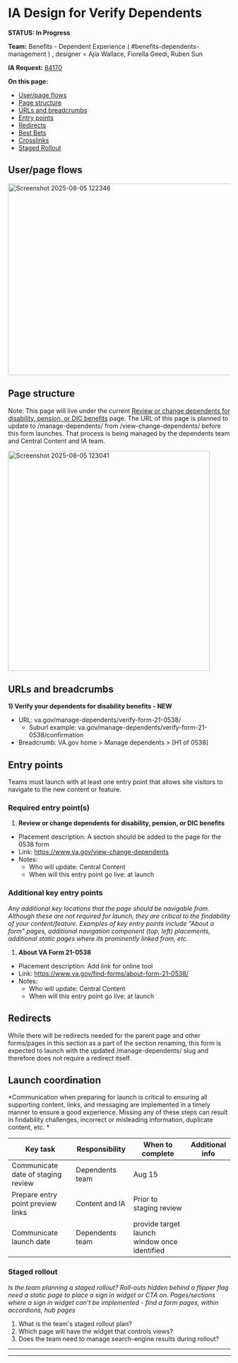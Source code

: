 # IA Design for Verify Dependents
**STATUS: In Progress**

**Team:** Benefits - Dependent Experience ( #benefits-dependents-management ) , designer = Ajia Wallace, Fiorella Geedi, Ruben Sun

**IA Request:** [84170](https://github.com/department-of-veterans-affairs/va.gov-team/issues/84170)

**On this page:**
- [User/page flows](#flows)
- [Page structure](#map)
- [URLs and breadcrumbs](#url)
- [Entry points](#nav)
- [Redirects](#redirects)
- [Best Bets](#bestbets)
- [Crosslinks](#crosslinks)
- [Staged Rollout](#stagedrollout)


## <a name="flows"></a>User/page flows <br>

<img width="1404" height="433" alt="Screenshot 2025-08-05 122346" src="https://github.com/user-attachments/assets/47df9399-0280-4b9d-bfd0-81ddb72218a4" />


## <a name="map"></a>Page structure<br>
Note: This page will live under the current [Review or change dependents for disability, pension, or DIC benefits](https://www.va.gov/view-change-dependents) page. The URL of this page is planned to update to /manage-dependents/ from /view-change-dependents/ before this form launches. That process is being managed by the dependents team and Central Content and IA team. 

<img width="457" height="497" alt="Screenshot 2025-08-05 123041" src="https://github.com/user-attachments/assets/63f3bca4-5228-4bed-9207-59fa0ea58aef" />


## <a name="url"></a>URLs and breadcrumbs

**1) Verify your dependents for disability benefits - NEW**
- URL: va.gov/manage-dependents/verify-form-21-0538/
   - Suburl example: va.gov/manage-dependents/verify-form-21-0538/confirmation
- Breadcrumb: VA.gov home > Manage dependents > [H1 of 0538]


## <a name="nav"></a>Entry points <br>
Teams must launch with at least one entry point that allows site visitors to navigate to the new content or feature. 

### Required entry point(s)

1. **Review or change dependents for disability, pension, or DIC benefits**
  - Placement description: A section should be added to the page for the 0538 form
  - Link: https://www.va.gov/view-change-dependents
  - Notes:
    - Who will update: Central Content
    - When will this entry point go live: at launch

### Additional key entry points
_Any additional key locations that the page should be navigable from. Although these are not required for launch, they are critical to the findability of your content/feature.  Examples of key entry points include "About a form" pages, additional navigation component (top, left) placements, additional static pages where its prominently linked from, etc._

1. **About VA Form 21-0538**
  - Placement description: Add link for online tool
  - Link: https://www.va.gov/find-forms/about-form-21-0538/
  - Notes:
    - Who will update: Central Content
    - When will this entry point go live: at launch

##  <a name="redirects"></a>Redirects <br>
While there will be redirects needed for the parent page and other forms/pages in this section as a part of the section renaming, this form is expected to launch with the updated /manage-dependents/ slug and therefore does not require a redirect itself.  

## <a name="launch"></a>Launch coordination <br>
*Communication when preparing for launch is critical to ensuring all supporting content, links, and messaging are implemented in a timely manner to ensure a good experience. Missing any of these steps can result in findability challenges, incorrect or misleading information, duplicate content, etc. *

Key task | Responsibility | When to complete | Additional info
--- | --- | --- | ---
Communicate date of staging review | Dependents team | Aug 15 | 
Prepare entry point preview links | Content and IA | Prior to staging review |
Communicate launch date | Dependents team | provide target launch window once identified |

### Staged rollout
*Is the team planning a staged rollout? Roll-outs hidden behind a flipper flag need a static page to place a sign in widget or CTA on. Pages/sections where a sign in widget can't be implemented - find a form pages, within accordions, hub pages*

1. What is the team's staged rollout plan?
2. Which page will have the widget that controls views?
3. Does the team need to manage search-engine results during rollout?





<hr>
<hr>


